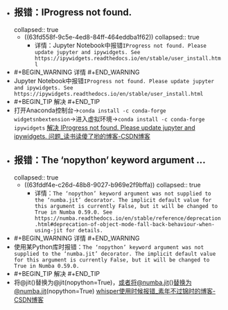 - ## 报错：IProgress not found.
  collapsed:: true
	- ((63fd558f-9c5e-4ed8-84ff-464eddba1f62))
	  collapsed:: true
		- 详情：Jupyter Notebook中报错`IProgress not found. Please update jupyter and ipywidgets. See https://ipywidgets.readthedocs.io/en/stable/user_install.html`
- #+BEGIN_WARNING
  详情
  #+END_WARNING
- Jupyter Notebook中报错`IProgress not found. Please update jupyter and ipywidgets. See https://ipywidgets.readthedocs.io/en/stable/user_install.html`
- #+BEGIN_TIP
  解决
  #+END_TIP
- 打开Anaconda控制台->`conda install -c conda-forge widgetsnbextension`->进入虚拟环境->`conda install -c conda-forge ipywidgets` [解决 IProgress not found. Please update jupyter and ipywidgets. 问题_读书读傻了哟的博客-CSDN博客](https://blog.csdn.net/qq_44743171/article/details/131526898)
- ## 报错：The ‘nopython’ keyword argument ...
  collapsed:: true
	- ((63fddf4e-c26d-48b8-9027-b969e2f9bffa))
	  collapsed:: true
		- 详情：`The ‘nopython’ keyword argument was not supplied to the ‘numba.jit’ decorator. The implicit default value for this argument is currently False, but it will be changed to True in Numba 0.59.0. See https://numba.readthedocs.io/en/stable/reference/deprecation.html#deprecation-of-object-mode-fall-back-behaviour-when-using-jit for details.`
- #+BEGIN_WARNING
  详情
  #+END_WARNING
- 使用某Python库时报错：`The ‘nopython’ keyword argument was not supplied to the ‘numba.jit’ decorator. The implicit default value for this argument is currently False, but it will be changed to True in Numba 0.59.0. `
- #+BEGIN_TIP
  解决
  #+END_TIP
- 将@jit()替换为@jit(nopython=True)，或者将@numba.jit()替换为@numba.jit(nopython=True) [whisper使用时候报错_素年不过锦时的博客-CSDN博客](https://blog.csdn.net/weixin_45897168/article/details/130747220)